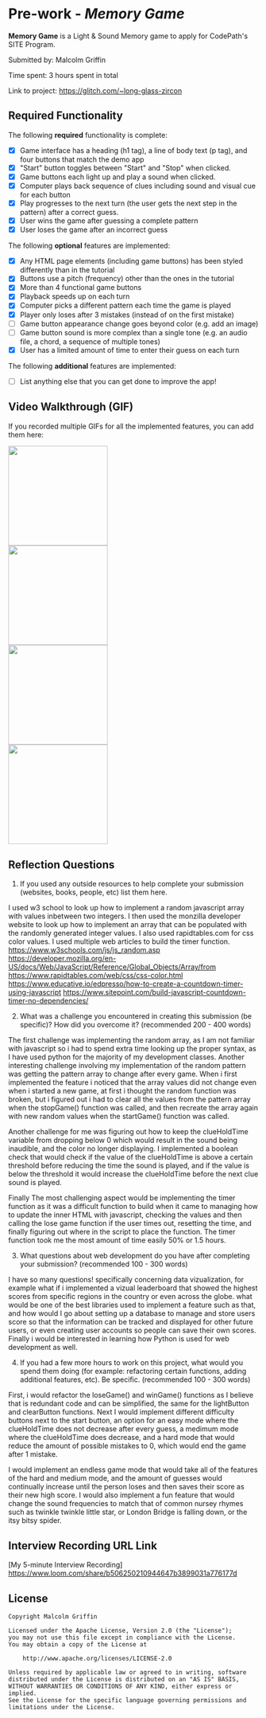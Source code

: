 # Pre-work - *Memory Game*

**Memory Game** is a Light & Sound Memory game to apply for CodePath's SITE Program. 

Submitted by: Malcolm Griffin

Time spent: 3  hours spent in total

Link to project: https://glitch.com/~long-glass-zircon

## Required Functionality

The following **required** functionality is complete:

* [x] Game interface has a heading (h1 tag), a line of body text (p tag), and four buttons that match the demo app
* [x] "Start" button toggles between "Start" and "Stop" when clicked. 
* [x] Game buttons each light up and play a sound when clicked. 
* [x] Computer plays back sequence of clues including sound and visual cue for each button
* [x] Play progresses to the next turn (the user gets the next step in the pattern) after a correct guess. 
* [x] User wins the game after guessing a complete pattern
* [x] User loses the game after an incorrect guess

The following **optional** features are implemented:

* [x] Any HTML page elements (including game buttons) has been styled differently than in the tutorial
* [x] Buttons use a pitch (frequency) other than the ones in the tutorial
* [x] More than 4 functional game buttons
* [x] Playback speeds up on each turn
* [x] Computer picks a different pattern each time the game is played
* [x] Player only loses after 3 mistakes (instead of on the first mistake)
* [ ] Game button appearance change goes beyond color (e.g. add an image)
* [ ] Game button sound is more complex than a single tone (e.g. an audio file, a chord, a sequence of multiple tones)
* [x] User has a limited amount of time to enter their guess on each turn

The following **additional** features are implemented:

- [ ] List anything else that you can get done to improve the app!

## Video Walkthrough (GIF)

If you recorded multiple GIFs for all the implemented features, you can add them here:

<img src="http://g.recordit.co/TDnIIvQdst.gif" width=200><br>
<img src="http://g.recordit.co/WxqJ7mMrhC.gif" width=200><br>
<img src="http://g.recordit.co/Kl0qJnFNKx.gif" width=200><br>
<img src="http://g.recordit.co/JSIzbhGJHY.gif" width=200><br>





## Reflection Questions
1. If you used any outside resources to help complete your submission (websites, books, people, etc) list them here. 

I used w3 school to look up how to implement a random javascript array with values inbetween two integers. I then used the monzilla developer website to look up how to implement an array that can be populated with the randomly generated integer values. I also used rapidtables.com for css color values. I used multiple web articles to build the timer function.
https://www.w3schools.com/js/js_random.asp
https://developer.mozilla.org/en-US/docs/Web/JavaScript/Reference/Global_Objects/Array/from
https://www.rapidtables.com/web/css/css-color.html
https://www.educative.io/edpresso/how-to-create-a-countdown-timer-using-javascript
https://www.sitepoint.com/build-javascript-countdown-timer-no-dependencies/

2. What was a challenge you encountered in creating this submission (be specific)? How did you overcome it? (recommended 200 - 400 words) 

The first challenge was implementing the random array, as I am not familiar with javascript so i had to spend extra time looking up the proper syntax, as I have used python for the majority of my development classes. Another interesting challenge involving my implementation of the random pattern was getting the pattern array to change after every game. When i first implemented the feature i noticed that the array values did not change even when i started a new game, at first i thought the random function was broken, but i figured out i had to clear all the values from the pattern array when the stopGame() function was called, and then recreate the array again with new random values when the startGame() function was called. 

Another challenge for me was figuring out how to keep the clueHoldTime variable from dropping below 0 which would result in the sound being inaudible, and the color no longer displaying. I implemented a boolean check that would check if the value of the clueHoldTime is above a certain threshold before reducing the time the sound is played, and if the value is below the threshold it would increase the clueHoldTime before the next clue sound is played.

Finally The most challenging aspect would be implementing the timer function as it was a difficult function to build when it came to managing how to update the inner HTML with javascript, checking the values and then calling the lose game function if the user times out, resetting the time, and finally figuring out where in the script to place the function. The timer function took me the most amount of time easily 50% or 1.5 hours.

3. What questions about web development do you have after completing your submission? (recommended 100 - 300 words) 

I have so many questions! specifically concerning data vizualization, for example what if i implemented a vizual leaderboard that showed the highest scores from specific regions in the country or even across the globe. what would be one of the best libraries used to implement a feature such as that, and how would I go about setting up a database to manage and store users score so that the information can be tracked and displayed for other future users, or even creating user accounts so people can save their own scores. Finally i would be interested in learning how Python is used for web development as well. 

4. If you had a few more hours to work on this project, what would you spend them doing (for example: refactoring certain functions, adding additional features, etc). Be specific. (recommended 100 - 300 words) 

First, i would refactor the loseGame() and winGame() functions as I believe that is redundant code and can be simplified, the same for the lightButton and clearButton functions. Next I would implement different difficulty buttons next to the start button, an option for an easy mode where the clueHoldTime does not decrease after every guess, a medimum mode where the clueHoldTime does decrease, and a hard mode that would reduce the amount of possible mistakes to 0, which would end the game after 1 mistake.  

I  would implement an endless game mode that would take all of the features of the hard and medium mode, and the amount of guesses would continually increase until the person loses and then saves their score as their new high score. I would also implement a fun feature that would change the sound frequencies to match that of common nursey rhymes such as twinkle twinkle little star, or London Bridge is falling down, or the itsy bitsy spider. 


## Interview Recording URL Link

[My 5-minute Interview Recording] https://www.loom.com/share/b506250210944647b3899031a776177d


## License

    Copyright Malcolm Griffin

    Licensed under the Apache License, Version 2.0 (the "License");
    you may not use this file except in compliance with the License.
    You may obtain a copy of the License at

        http://www.apache.org/licenses/LICENSE-2.0

    Unless required by applicable law or agreed to in writing, software
    distributed under the License is distributed on an "AS IS" BASIS,
    WITHOUT WARRANTIES OR CONDITIONS OF ANY KIND, either express or implied.
    See the License for the specific language governing permissions and
    limitations under the License.